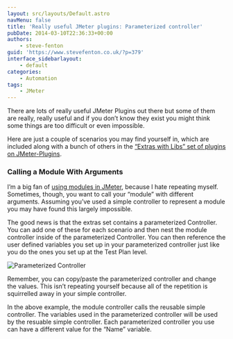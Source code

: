 ```yaml
---
layout: src/layouts/Default.astro
navMenu: false
title: 'Really useful JMeter plugins: Parameterized controller'
pubDate: 2014-03-10T22:36:33+00:00
authors:
    - steve-fenton
guid: 'https://www.stevefenton.co.uk/?p=379'
interface_sidebarlayout:
    - default
categories:
    - Automation
tags:
    - JMeter
---
```


There are lots of really useful JMeter Plugins out there but some of them are really, really useful and if you don’t know they exist you might think some things are too difficult or even impossible.

Here are just a couple of scenarios you may find yourself in, which are included along with a bunch of others in the [“Extras with Libs” set of plugins on JMeter-Plugins](http://jmeter-plugins.org/downloads/all/).

### Calling a Module With Arguments

I’m a big fan of [using modules in JMeter](http://www.stevefenton.co.uk/Content/Blog/Date/201206/Blog/Modularising-JMeter-Tests/), because I hate repeating myself. Sometimes, though, you want to call your “module” with different arguments. Assuming you’ve used a simple controller to represent a module you may have found this largely impossible.

The good news is that the extras set contains a parameterized Controller. You can add one of these for each scenario and then nest the module controller inside of the parameterized Controller. You can then reference the user defined variables you set up in your parameterized controller just like you do the ones you set up at the Test Plan level.

![Parameterized Controller](/img/2015/07/jmeter-param-controller.png)

Remember, you can copy/paste the parameterized controller and change the values. This isn’t repeating yourself because all of the repetition is squirrelled away in your simple controller.

In the above example, the module controller calls the reusable simple controller. The variables used in the parameterized controller will be used by the resuable simple controller. Each parameterized controller you use can have a different value for the “Name” variable.
